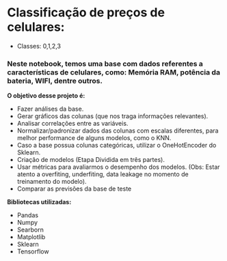 # Classificação de preços de celulares:

- Classes: 0,1,2,3

### Neste notebook, temos uma base com dados referentes a características de celulares, como: Memória RAM, potência da bateria, WIFI, dentre outros.

**O objetivo desse projeto é:**
- Fazer análises da base.
- Gerar gráficos das colunas (que nos traga informações relevantes).
- Analisar correlações entre as variáveis.
- Normalizar/padronizar dados das colunas com escalas diferentes, para melhor performance de alguns modelos, como o KNN.
- Caso a base possua colunas categóricas, utilizar o OneHotEncoder do Sklearn.
- Criação de modelos (Etapa Dividida em três partes).
- Usar métricas para avaliarmos o desempenho dos modelos. (Obs: Estar atento a overfiting, underfiting, data leakage no momento de treinamento do modelo).
- Comparar as previsões da base de teste


**Bibliotecas utilizadas:**
- Pandas 
- Numpy
- Searborn
- Matplotlib
- Sklearn 
- Tensorflow
